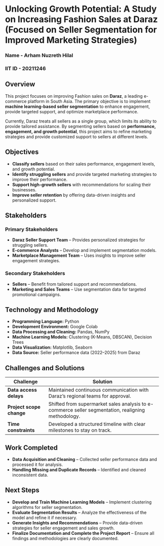 # Unlocking Growth Potential: A Study on Increasing Fashion Sales at Daraz (Focused on Seller Segmentation for Improved Marketing Strategies)
### Name - Arham Nuzreth Hilal
### IIT ID - 20211246
## Overview  
This project focuses on improving Fashion sales on **Daraz**, a leading e-commerce platform in South Asia. The primary objective is to implement **machine learning-based seller segmentation** to enhance engagement, provide targeted support, and optimize marketplace performance.  

Currently, Daraz treats all sellers as a single group, which limits its ability to provide tailored assistance. By segmenting sellers based on **performance, engagement, and growth potential**, this project aims to refine marketing strategies and provide customized support to sellers at different levels.

## Objectives  
- **Classify sellers** based on their sales performance, engagement levels, and growth potential.  
- **Identify struggling sellers** and provide targeted marketing strategies to improve their performance.  
- **Support high-growth sellers** with recommendations for scaling their businesses.  
- **Improve seller retention** by offering data-driven insights and personalized support.  

## Stakeholders  
### Primary Stakeholders  
- **Daraz Seller Support Team** – Provides personalized strategies for struggling sellers.  
- **E-commerce Analysts** – Develop and implement segmentation models.  
- **Marketplace Management Team** – Uses insights to improve seller engagement strategies.  

### Secondary Stakeholders  
- **Sellers** – Benefit from tailored support and recommendations.  
- **Marketing and Sales Teams** – Use segmentation data for targeted promotional campaigns.  

## Technology and Methodology  
- **Programming Language:** Python  
- **Development Environment:** Google Colab  
- **Data Processing and Cleaning:** Pandas, NumPy  
- **Machine Learning Models:** Clustering (K-Means, DBSCAN), Decision Trees  
- **Data Visualization:** Matplotlib, Seaborn  
- **Data Source:** Seller performance data (2022–2025) from Daraz  

## Challenges and Solutions  
| Challenge | Solution |
|-----------|----------|
| **Data access delays** | Maintained continuous communication with Daraz’s regional teams for approval. |
| **Project scope change** | Shifted from supermarket sales analysis to e-commerce seller segmentation, realigning methodology. |
| **Time constraints** | Developed a structured timeline with clear milestones to stay on track. |

## Work Completed  
- **Data Acquisition and Cleaning** – Collected seller performance data and processed it for analysis.  
- **Handling Missing and Duplicate Records** – Identified and cleaned inconsistent data.    

## Next Steps  
- **Develop and Train Machine Learning Models** – Implement clustering algorithms for seller segmentation.  
- **Evaluate Segmentation Results** – Analyze the effectiveness of the model and refine it if necessary.  
- **Generate Insights and Recommendations** – Provide data-driven strategies for seller engagement and sales growth.  
- **Finalize Documentation and Complete the Project Report** – Ensure all findings and methodologies are clearly documented.  


